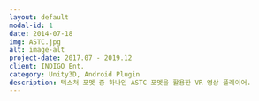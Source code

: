 ```yaml
---
layout: default
modal-id: 1
date: 2014-07-18
img: ASTC.jpg
alt: image-alt
project-date: 2017.07 - 2019.12
client: INDIGO Ent.
category: Unity3D, Android Plugin
description: 텍스쳐 포멧 중 하나인 ASTC 포멧을 활용한 VR 영상 플레이어.
---
```

